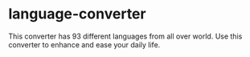 # language-converter
This converter has 93 different languages from all over world. Use this converter to enhance and ease your daily life.
